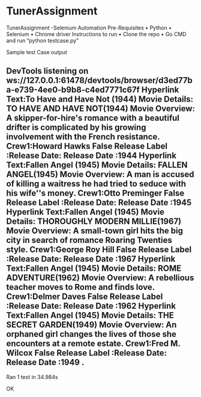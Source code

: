 # TunerAssignment
TunerAssignment  -Selenium Automation
Pre-Requisites
•	Python 
•	Selenium 
•	Chrome driver
Instructions to run 
•	Clone the repo
•	Go CMD and run “python testcase.py”

Sample test Case output

DevTools listening on ws://127.0.0.1:61478/devtools/browser/d3ed77ba-e739-4ee0-b9b8-c4ed7771c67f
Hyperlink Text:To Have and Have Not (1944)
Movie Details: TO HAVE AND HAVE NOT(1944)
Movie Overview: A skipper-for-hire's romance with a beautiful drifter is complicated by his growing involvement with the French resistance.
Crew1:Howard Hawks
False
Release Label :Release Date:
Release Date :1944
Hyperlink Text:Fallen Angel (1945)
Movie Details: FALLEN ANGEL(1945)
Movie Overview: A man is accused of killing a waitress he had tried to seduce with his wife''s money.
Crew1:Otto Preminger
False
Release Label :Release Date:
Release Date :1945
Hyperlink Text:Fallen Angel (1945)
Movie Details: THOROUGHLY MODERN MILLIE(1967)
Movie Overview: A small-town girl hits the big city in search of romance Roaring Twenties style.
Crew1:George Roy Hill
False
Release Label :Release Date:
Release Date :1967
Hyperlink Text:Fallen Angel (1945)
Movie Details: ROME ADVENTURE(1962)
Movie Overview: A rebellious teacher moves to Rome and finds love.
Crew1:Delmer Daves
False
Release Label :Release Date:
Release Date :1962
Hyperlink Text:Fallen Angel (1945)
Movie Details: THE SECRET GARDEN(1949)
Movie Overview: An orphaned girl changes the lives of those she encounters at a remote estate.
Crew1:Fred M. Wilcox
False
Release Label :Release Date:
Release Date :1949
.
----------------------------------------------------------------------
Ran 1 test in 34.984s

OK


